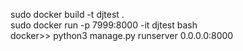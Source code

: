 sudo docker build -t djtest .  
sudo docker run -p 7999:8000 -it djtest bash  
docker>> python3 manage.py runserver 0.0.0.0:8000